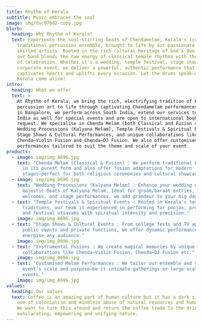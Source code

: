 ```yaml
---
title: Rhythm of Kerala
subtitle: Music embraces the soul
image: img/dsc07602-copy.jpg
blurb:
  heading: Why Rhythm of Kerala?
  text: Experience the soul-stirring beats of Chendamelam, Kerala's iconic
    traditional percussion ensemble, brought to life by our passionate and
    skilled artists. Rooted in the rich cultural heritage of God's Own Country,
    our band blends the raw energy of classical temple rhythms with the spirit
    of celebration. Whether it's a wedding, temple festival, stage show, or
    corporate event, we deliver a powerful, authentic performance that
    captivates hearts and uplifts every occasion. Let the drums speak—and feel
    Kerala come alive!
intro:
  heading: What we offer
  text: >
    At Rhythm of Kerala, we bring the rich, electrifying tradition of Kerala’s
    percussion art to life through captivating Chendamelam performances. Based
    in Bangalore, we perform across South India, extend our services to North
    India as well for special events and are open to international bookings on
    request. We specialise in Chenda Melam (both Classical and Fusion styles),
    Wedding Processions (Kalyana Melam), Temple Festivals & Spiritual Events,
    Stage Shows & Cultural Performances, and unique collaborations like
    Chenda–Violin Fusion and Chenda–DJ Fusion. We also offer customised Melam
    performances tailored to suit the theme and scale of your event
products:
  - image: img/img_8696.jpg
    text: "Chenda Melam (Classical & Fusion) : We perform traditional Chenda Melam
      in its purest form and also offer fusion adaptations for modern
      stages—perfect for both religious ceremonies and cultural showcases."
  - image: img/img_8696.jpg
    text: "Wedding Processions (Kalyana Melam) : Enhance your wedding with the
      majestic beats of Kalyana Melam. Ideal for groom/baraat entries, bride
      welcomes, and stage performances, we add grandeur to your big day."
  - text: "Temple Festivals & Spiritual Events : Rooted in Kerala's temple
      traditions, our team is experienced in performing for poojas, processions,
      and festival utsavams with spiritual intensity and precision."
    image: img/img_8696.jpg
  - text: "Stage Shows & Cultural Events : From college fests and TV appearances to
      public events and private functions, we offer dynamic performances that
      energise any audience."
    image: img/img_8696.jpg
  - text: "Instrumental Fusions : We create magical memories by unique
      collaborations like Chenda–Violin Fusion, Chenda–DJ Fusion etc."
    image: img/img_8696.jpg
  - text: "Customised Melam Performances : We tailor our ensemble and style to your
      event’s scale and purpose—be it intimate gatherings or large-scale
      events."
    image: img/img_8696.jpg
values:
  heading: Our values
  text: Coffee is an amazing part of human culture but it has a dark side too –
    one of colonialism and mindless abuse of natural resources and human lives.
    We want to turn this around and return the coffee trade to the drink’s
    exhilarating, empowering and unifying nature.
---
```

